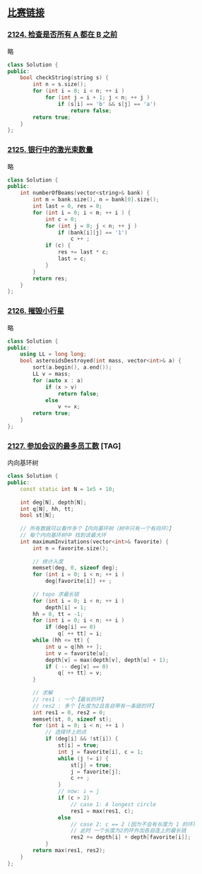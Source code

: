 ## [比赛链接](https://leetcode-cn.com/contest/weekly-contest-274/)


### [2124. 检查是否所有 A 都在 B 之前](https://leetcode-cn.com/problems/check-if-all-as-appears-before-all-bs/)

略

```c++
class Solution {
public:
    bool checkString(string s) {
        int n = s.size();
        for (int i = 0; i < n; ++ i )
            for (int j = i + 1; j < n; ++ j )
                if (s[i] == 'b' && s[j] == 'a')
                    return false;
        return true;
    }
};
```


### [2125. 银行中的激光束数量](https://leetcode-cn.com/problems/number-of-laser-beams-in-a-bank/)

略

```c++
class Solution {
public:
    int numberOfBeams(vector<string>& bank) {
        int m = bank.size(), n = bank[0].size();
        int last = 0, res = 0;
        for (int i = 0; i < m; ++ i ) {
            int c = 0;
            for (int j = 0; j < n; ++ j )
                if (bank[i][j] == '1')
                    c ++ ;
            if (c) {
                res += last * c;
                last = c;
            }
        }
        return res;
    }
};
```

### [2126. 摧毁小行星](https://leetcode-cn.com/problems/destroying-asteroids/)

略

```c++
class Solution {
public:
    using LL = long long;
    bool asteroidsDestroyed(int mass, vector<int>& a) {
        sort(a.begin(), a.end());
        LL v = mass;
        for (auto x : a)
            if (x > v)
                return false;
            else
                v += x;
        return true;
    }
};
```

### [2127. 参加会议的最多员工数](https://leetcode-cn.com/problems/maximum-employees-to-be-invited-to-a-meeting/) [TAG]

内向基环树

```c++
class Solution {
public:
    const static int N = 1e5 + 10;
    
    int deg[N], depth[N];
    int q[N], hh, tt;
    bool st[N];
    
    // 所有数据可以看作多个【内向基环树（树中只有一个有向环）】
    // 每个内向基环树中 找到该最大环
    int maximumInvitations(vector<int>& favorite) {
        int n = favorite.size();
        
        // 统计入度
        memset(deg, 0, sizeof deg);
        for (int i = 0; i < n; ++ i )
            deg[favorite[i]] ++ ;
        
        // topo 求最长链
        for (int i = 0; i < n; ++ i )
            depth[i] = 1;
        hh = 0, tt = -1;
        for (int i = 0; i < n; ++ i )
            if (deg[i] == 0)
                q[ ++ tt] = i;
        while (hh <= tt) {
            int u = q[hh ++ ];
            int v = favorite[u];
            depth[v] = max(depth[v], depth[u] + 1);
            if ( -- deg[v] == 0)
                q[ ++ tt] = v;
        }
        
        // 求解
        // res1 : 一个【最长的环】
        // res2 : 多个【长度为2且各自带有一条链的环】
        int res1 = 0, res2 = 0;
        memset(st, 0, sizeof st);
        for (int i = 0; i < n; ++ i )
            // 选择环上的点
            if (deg[i] && !st[i]) {
                st[i] = true;
                int j = favorite[i], c = 1;
                while (j != i) {
                    st[j] = true;
                    j = favorite[j];
                    c ++ ;
                }
                // now: i = j
                if (c > 2)
                    // case 1: A longest circle
                    res1 = max(res1, c);
                else
                    // case 2: c == 2 (因为不会有长度为 1 的环)
                    // 此时 一个长度为2的环外加各自连上的最长链
                    res2 += depth[i] + depth[favorite[i]];
            }
        return max(res1, res2);
    }
};
```
